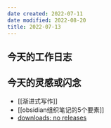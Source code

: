 ```yaml
---
date created: 2022-07-11
date modified: 2022-08-20
title: 2022-07-13
---
```


## 今天的工作日志

## 今天的灵感或闪念

- [[渐进式写作]]
- [[obsidian组织笔记的5个要素]]
- [downloads: no releases](https://img.shields.io/github/downloads/oldwinter/knowledge-garden/total)
